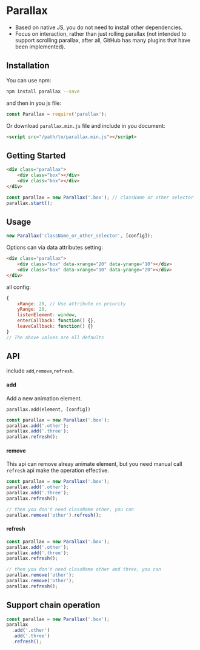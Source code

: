 # Parallax

- Based on native JS, you do not need to install other dependencies.
- Focus on interaction, rather than just rolling parallax (not intended to support scrolling parallax, after all, GitHub has many plugins that have been implemented).

## Installation

You can use npm:

```bash
npm install parallax --save
```

and then in you js file:

```js
const Parallax = require('parallax'); 
```

Or download `parallax.min.js` file and include in you document:

```html
<script src="/path/to/parallax.min.js"></script>
```

## Getting Started

```html
<div class="parallax">
	<div class="box"></div>
	<div class="box"></div>
</div>
```

```js
const parallax = new Parallax('.box'); // className or other selector
parallax.start();
```

## Usage

```js
new Parallax('className_or_other_selector', [config]);
```

Options can via data attributes setting:

```html
<div class="parallax">
	<div class="box" data-xrange="20" data-yrange="10"></div>
	<div class="box" data-xrange="10" data-yrange="20"></div>
</div>
```

all config:

```js
{
	xRange: 20, // Use attribute on priority
	yRange: 20,
	listenElement: window,
	enterCallback: function() {},
	leaveCallback: function() {}
}
// The above values are all defaults
```

## API

include `add`,`remove`,`refresh`.

#### add

Add a new animation element.

`parallax.add(element, [config])`

```js
const parallax = new Parallax('.box');
parallax.add('.other');
parallax.add('.three');
parallax.refresh();
```

#### remove

This api can remove alreay animate element, but you need manual call `refresh` api make the operation effective.

```js
const parallax = new Parallax('.box');
parallax.add('.other');
parallax.add('.three');
parallax.refresh();

// then you don't need className other, you can
parallax.remove('other').refresh();
```

#### refresh

```js
const parallax = new Parallax('.box');
parallax.add('.other');
parallax.add('.three');
parallax.refresh();

// then you don't need className other and three, you can
parallax.remove('other');
parallax.remove('other');
parallax.refresh();
```

## Support chain operation

```js
const parallax = new Parallax('.box');
parallax
  .add('.other')
  .add('.three')
  .refresh();
```